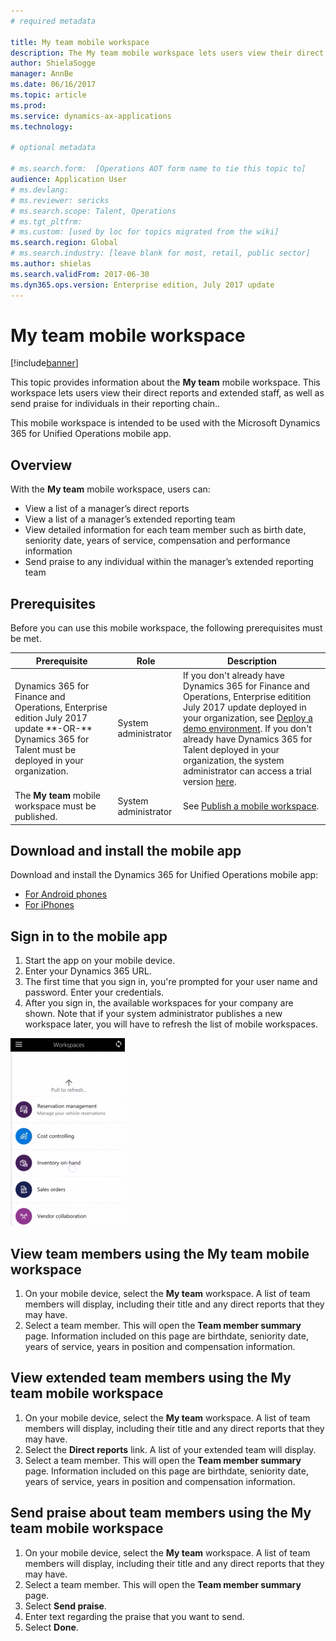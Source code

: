 ```yaml
---
# required metadata

title: My team mobile workspace
description: The My team mobile workspace lets users view their direct reports and extended staff, as well as send praise for individuals in their reporting chain.
author: ShielaSogge
manager: AnnBe
ms.date: 06/16/2017
ms.topic: article
ms.prod: 
ms.service: dynamics-ax-applications
ms.technology: 

# optional metadata

# ms.search.form:  [Operations AOT form name to tie this topic to]
audience: Application User
# ms.devlang: 
# ms.reviewer: sericks
# ms.search.scope: Talent, Operations 
# ms.tgt_pltfrm: 
# ms.custom: [used by loc for topics migrated from the wiki]
ms.search.region: Global
# ms.search.industry: [leave blank for most, retail, public sector]
ms.author: shielas
ms.search.validFrom: 2017-06-30 
ms.dyn365.ops.version: Enterprise edition, July 2017 update 
---
```


# My team mobile workspace

[!include[banner](../includes/banner.md)]


This topic provides information about the **My team** mobile workspace. This workspace lets users view their direct reports and extended staff, as well as send praise for individuals in their reporting chain..

This mobile workspace is intended to be used with the Microsoft Dynamics 365 for Unified Operations mobile app.


## Overview 
With the **My team** mobile workspace, users can:
- View a list of a manager’s direct reports
- View a list of a manager’s extended reporting team
- View detailed information for each team member such as birth date, seniority date, years of service, compensation and performance information
- Send praise to any individual within the manager’s extended reporting team

## Prerequisites
Before you can use this mobile workspace, the following prerequisites must be met.

<table>
<thead>
<tr class="header">
<th>Prerequisite</th>
<th>Role</th>
<th>Description</th>
</tr>
</thead>
<tbody>
<tr class="odd">
<td>Dynamics 365 for Finance and Operations, Enterprise edition July 2017 update **-OR-** Dynamics 365 for Talent must be deployed in your organization.</td>
<td>System administrator</td>
<td>If you don't already have Dynamics 365 for Finance and Operations, Enterprise editition July 2017 update deployed in your organization, see <a href="../deployment/deploy-demo-environment.md">Deploy a demo environment</a>. If you don't already have Dynamics 365 for Talent deployed in your organization, the system administrator can access a trial version <a href="https://www.microsoft.com/en-us/dynamics365/talent">here</a>.
</td>
</tr>
<tr class="even">
<td>The <strong>My team</strong> mobile workspace must be published.</td>
<td>System administrator</td>
<td>See <a href="/dynamics365/operations/dev-itpro/mobile-apps/publish-mobile-workspace">Publish a mobile workspace</a>.</td>
</tr>
</tbody>
</table>


## Download and install the mobile app

Download and install the Dynamics 365 for Unified Operations mobile app:

-   [For Android phones](https://go.microsoft.com/fwlink/?linkid=850662)
-   [For iPhones](https://go.microsoft.com/fwlink/?linkid=850663)

## Sign in to the mobile app
1.  Start the app on your mobile device.
2.  Enter your Dynamics 365 URL.
3.  The first time that you sign in, you're prompted for your user name and password. Enter your credentials.
4.  After you sign in, the available workspaces for your company are shown. Note that if your system administrator publishes a new workspace later, you will have to refresh the list of mobile workspaces.


[![Pull to refresh](./media/pull-to-refresh-list-of-workspaces-183x300.png)](./media/pull-to-refresh-list-of-workspaces.png)

## View team members using the My team mobile workspace
1.	On your mobile device, select the **My team** workspace. A list of team members will display, including their title and any direct reports that they may have.
2.	Select a team member. This will open the **Team member summary** page. Information included on this page are birthdate, seniority date, years of service, years in position and compensation information.

## View extended team members using the My team mobile workspace
1.	On your mobile device, select the **My team** workspace. A list of team members will display, including their title and any direct reports that they may have.
1.	Select the **Direct reports** link. A list of your extended team will display.
1.	Select a team member. This will open the **Team member summary** page. Information included on this page are birthdate, seniority date, years of service, years in position and compensation information.

## Send praise about team members using the My team mobile workspace
1.	On your mobile device, select the **My team** workspace. A list of team members will display, including their title and any direct reports that they may have.
3.	Select a team member. This will open the **Team member summary** page.
4.	Select **Send praise**. 
1. Enter text regarding the praise that you want to send. 
1. Select **Done**.

